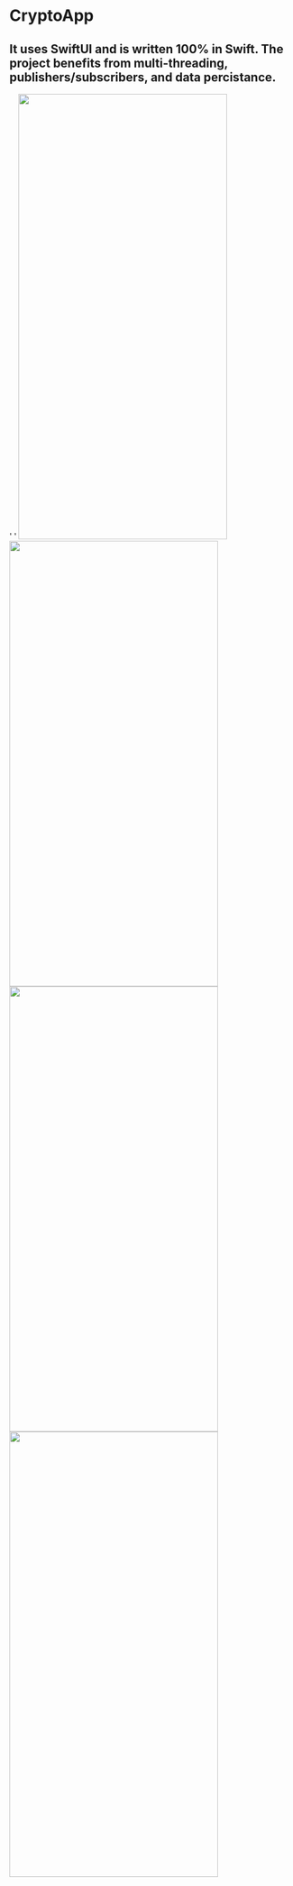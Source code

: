 # CryptoApp
It uses SwiftUI and is written 100% in Swift. The project benefits from multi-threading, publishers/subscribers, and data percistance.
---
' '
<img src="https://user-images.githubusercontent.com/103141352/194929342-54fd603f-5f6f-42ea-8a37-662102682538.png" width="370" height="790">
<img src="https://user-images.githubusercontent.com/103141352/194929494-4d2b9451-2152-4b78-940b-7c511c5e0290.png" width="370" height="790">
<img src="https://user-images.githubusercontent.com/103141352/194929564-20cf7882-6225-4d1c-a09f-288ccdc3ceb9.png" width="370" height="790">
<img src="https://user-images.githubusercontent.com/103141352/194929612-78f0b943-f3dc-4dc5-b599-cdc1e9fb2aa4.png" width="370" height="790">
